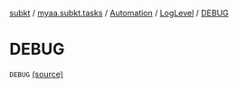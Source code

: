 [subkt](../../../index.md) / [myaa.subkt.tasks](../../index.md) / [Automation](../index.md) / [LogLevel](index.md) / [DEBUG](./-d-e-b-u-g.md)

# DEBUG

`DEBUG` [(source)](https://github.com/Myaamori/SubKt/blob/0.1.12/src/main/kotlin/myaa/subkt/tasks/asstasks.kt#L689)